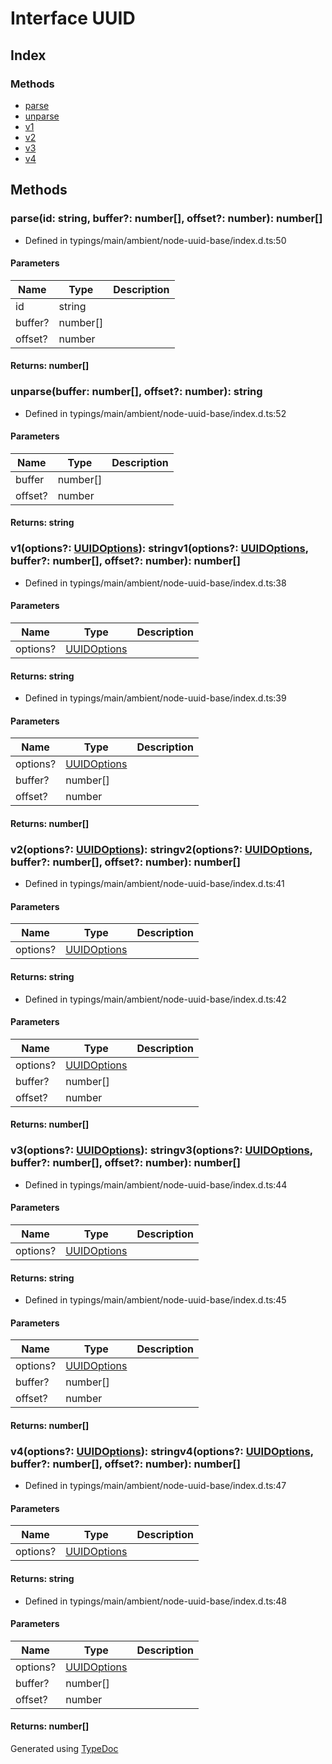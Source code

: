 # Interface UUID


## Index

### Methods
* [parse](_typings_main_ambient_node_uuid_base_index_d_.___nodeuuid.uuid.md#parse)
* [unparse](_typings_main_ambient_node_uuid_base_index_d_.___nodeuuid.uuid.md#unparse)
* [v1](_typings_main_ambient_node_uuid_base_index_d_.___nodeuuid.uuid.md#v1)
* [v2](_typings_main_ambient_node_uuid_base_index_d_.___nodeuuid.uuid.md#v2)
* [v3](_typings_main_ambient_node_uuid_base_index_d_.___nodeuuid.uuid.md#v3)
* [v4](_typings_main_ambient_node_uuid_base_index_d_.___nodeuuid.uuid.md#v4)

## Methods

### parse(id: string, buffer?: number[], offset?: number): number[]
  
* Defined in typings/main/ambient/node-uuid-base/index.d.ts:50


#### Parameters

| Name | Type | Description |
| ---- | ---- | ---- |
| id | string|  |
| buffer? | number[]|  |
| offset? | number|  |

#### Returns: number[]

### unparse(buffer: number[], offset?: number): string
  
* Defined in typings/main/ambient/node-uuid-base/index.d.ts:52


#### Parameters

| Name | Type | Description |
| ---- | ---- | ---- |
| buffer | number[]|  |
| offset? | number|  |

#### Returns: string

### v1(options?: [UUIDOptions](_typings_main_ambient_node_uuid_base_index_d_.___nodeuuid.uuidoptions.md)): stringv1(options?: [UUIDOptions](_typings_main_ambient_node_uuid_base_index_d_.___nodeuuid.uuidoptions.md), buffer?: number[], offset?: number): number[]
  
* Defined in typings/main/ambient/node-uuid-base/index.d.ts:38


#### Parameters

| Name | Type | Description |
| ---- | ---- | ---- |
| options? | [UUIDOptions](_typings_main_ambient_node_uuid_base_index_d_.___nodeuuid.uuidoptions.md)|  |

#### Returns: string
  
* Defined in typings/main/ambient/node-uuid-base/index.d.ts:39


#### Parameters

| Name | Type | Description |
| ---- | ---- | ---- |
| options? | [UUIDOptions](_typings_main_ambient_node_uuid_base_index_d_.___nodeuuid.uuidoptions.md)|  |
| buffer? | number[]|  |
| offset? | number|  |

#### Returns: number[]

### v2(options?: [UUIDOptions](_typings_main_ambient_node_uuid_base_index_d_.___nodeuuid.uuidoptions.md)): stringv2(options?: [UUIDOptions](_typings_main_ambient_node_uuid_base_index_d_.___nodeuuid.uuidoptions.md), buffer?: number[], offset?: number): number[]
  
* Defined in typings/main/ambient/node-uuid-base/index.d.ts:41


#### Parameters

| Name | Type | Description |
| ---- | ---- | ---- |
| options? | [UUIDOptions](_typings_main_ambient_node_uuid_base_index_d_.___nodeuuid.uuidoptions.md)|  |

#### Returns: string
  
* Defined in typings/main/ambient/node-uuid-base/index.d.ts:42


#### Parameters

| Name | Type | Description |
| ---- | ---- | ---- |
| options? | [UUIDOptions](_typings_main_ambient_node_uuid_base_index_d_.___nodeuuid.uuidoptions.md)|  |
| buffer? | number[]|  |
| offset? | number|  |

#### Returns: number[]

### v3(options?: [UUIDOptions](_typings_main_ambient_node_uuid_base_index_d_.___nodeuuid.uuidoptions.md)): stringv3(options?: [UUIDOptions](_typings_main_ambient_node_uuid_base_index_d_.___nodeuuid.uuidoptions.md), buffer?: number[], offset?: number): number[]
  
* Defined in typings/main/ambient/node-uuid-base/index.d.ts:44


#### Parameters

| Name | Type | Description |
| ---- | ---- | ---- |
| options? | [UUIDOptions](_typings_main_ambient_node_uuid_base_index_d_.___nodeuuid.uuidoptions.md)|  |

#### Returns: string
  
* Defined in typings/main/ambient/node-uuid-base/index.d.ts:45


#### Parameters

| Name | Type | Description |
| ---- | ---- | ---- |
| options? | [UUIDOptions](_typings_main_ambient_node_uuid_base_index_d_.___nodeuuid.uuidoptions.md)|  |
| buffer? | number[]|  |
| offset? | number|  |

#### Returns: number[]

### v4(options?: [UUIDOptions](_typings_main_ambient_node_uuid_base_index_d_.___nodeuuid.uuidoptions.md)): stringv4(options?: [UUIDOptions](_typings_main_ambient_node_uuid_base_index_d_.___nodeuuid.uuidoptions.md), buffer?: number[], offset?: number): number[]
  
* Defined in typings/main/ambient/node-uuid-base/index.d.ts:47


#### Parameters

| Name | Type | Description |
| ---- | ---- | ---- |
| options? | [UUIDOptions](_typings_main_ambient_node_uuid_base_index_d_.___nodeuuid.uuidoptions.md)|  |

#### Returns: string
  
* Defined in typings/main/ambient/node-uuid-base/index.d.ts:48


#### Parameters

| Name | Type | Description |
| ---- | ---- | ---- |
| options? | [UUIDOptions](_typings_main_ambient_node_uuid_base_index_d_.___nodeuuid.uuidoptions.md)|  |
| buffer? | number[]|  |
| offset? | number|  |

#### Returns: number[]


Generated using [TypeDoc](http://typedoc.io)
